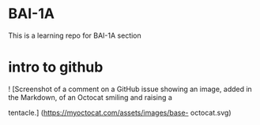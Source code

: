 # BAI-1A
This is a learning repo for BAI-1A section 


# intro to github
! [Screenshot of a comment on a GitHub issue showing an
image, added in the Markdown, of an Octocat smiling and
raising a

tentacle.] (https://myoctocat.com/assets/images/base-
octocat.svg)
